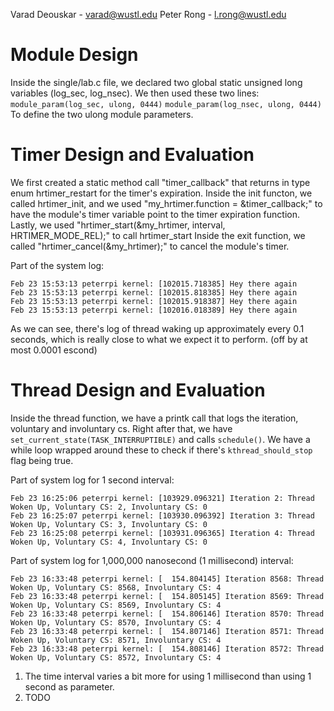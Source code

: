 Varad Deouskar - varad@wustl.edu
Peter Rong - l.rong@wustl.edu

# Module Design

Inside the single/lab.c file, we declared two global static unsigned long variables (log_sec, log_nsec). 
We then used these two lines: 
```module_param(log_sec, ulong, 0444)```
```module_param(log_nsec, ulong, 0444)```
To define the two ulong module parameters.

# Timer Design and Evaluation

We first created a static method call "timer_callback" that returns in type enum hrtimer_restart for the timer's expiration. 
Inside the init functon, we called hrtimer_init, and we used "my_hrtimer.function = &timer_callback;" to have the module's timer variable point to the timer expiration function. Lastly, we used "hrtimer_start(&my_hrtimer, interval, HRTIMER_MODE_REL);" to call hrtimer_start
Inside the exit function, we called "hrtimer_cancel(&my_hrtimer);" to cancel the module's timer.

Part of the system log: 
```
Feb 23 15:53:13 peterrpi kernel: [102015.718385] Hey there again
Feb 23 15:53:13 peterrpi kernel: [102015.818385] Hey there again
Feb 23 15:53:13 peterrpi kernel: [102015.918387] Hey there again
Feb 23 15:53:13 peterrpi kernel: [102016.018389] Hey there again
```
As we can see, there's log of thread waking up approximately every 0.1 seconds, which is really close to what we expect it to perform. (off by at most 0.0001 escond)

# Thread Design and Evaluation

Inside the thread function, we have a printk call that logs the iteration, voluntary and involuntary cs. Right after that, we have ```set_current_state(TASK_INTERRUPTIBLE)``` and calls ```schedule()```. We have a while loop wrapped around these to check if there's ```kthread_should_stop``` flag being true.

Part of system log for 1 second interval:
```
Feb 23 16:25:06 peterrpi kernel: [103929.096321] Iteration 2: Thread Woken Up, Voluntary CS: 2, Involuntary CS: 0
Feb 23 16:25:07 peterrpi kernel: [103930.096392] Iteration 3: Thread Woken Up, Voluntary CS: 3, Involuntary CS: 0
Feb 23 16:25:08 peterrpi kernel: [103931.096365] Iteration 4: Thread Woken Up, Voluntary CS: 4, Involuntary CS: 0
```

Part of system log for 1,000,000 nanosecond (1 millisecond) interval:
```
Feb 23 16:33:48 peterrpi kernel: [  154.804145] Iteration 8568: Thread Woken Up, Voluntary CS: 8568, Involuntary CS: 4
Feb 23 16:33:48 peterrpi kernel: [  154.805145] Iteration 8569: Thread Woken Up, Voluntary CS: 8569, Involuntary CS: 4
Feb 23 16:33:48 peterrpi kernel: [  154.806146] Iteration 8570: Thread Woken Up, Voluntary CS: 8570, Involuntary CS: 4
Feb 23 16:33:48 peterrpi kernel: [  154.807146] Iteration 8571: Thread Woken Up, Voluntary CS: 8571, Involuntary CS: 4
Feb 23 16:33:48 peterrpi kernel: [  154.808146] Iteration 8572: Thread Woken Up, Voluntary CS: 8572, Involuntary CS: 4
```

1) The time interval varies a bit more for using 1 millisecond than using 1 second as parameter.
2) TODO

